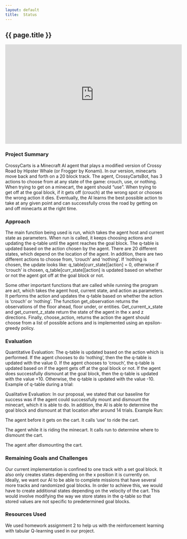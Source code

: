 ```yaml
---
layout: default
title:  Status
---
```

## {{ page.title }}


<iframe width="560" height="315" src="https://www.youtube.com/embed/my8mlsEsDHk?rel=0&amp;showinfo=0" frameborder="0" allow="accelerometer; autoplay; encrypted-media; gyroscope; picture-in-picture" allowfullscreen></iframe>

### Project Summary
CrossyCarts is a Minecraft AI agent that plays a modified version of Crossy Road by Hipster Whale (or Frogger by Konami). In our version, minecarts move back and forth on a 20 block track. The agent, CrossyCartsBot, has 3 actions to choose from at any state of the game: crouch, use, or nothing. When trying to get on a minecart, the agent should “use”. When trying to get off at the goal block, if it gets off (crouch) at the wrong spot or chooses the wrong action it dies. Eventually, the AI learns the best possible action to take at any given point and can successfully cross the road by getting on and off minecarts at the right time.

### Approach
The main function being used is run, which takes the agent host and current state as parameters. When run is called, it keeps choosing actions and updating the q-table until the agent reaches the goal block. The q-table is updated based on the action chosen by the agent. There are 20 different states, which depend on the location of the agent. In addition, there are two different actions to choose from, ‘crouch’ and ‘nothing’. If ‘nothing is chosen, the update looks like: q_table[curr_state][action] = 0, otherwise if ‘crouch’ is chosen, q_table[curr_state][action] is updated based on whether or not the agent got off at the goal block or not.

Some other important functions that are called while running the program are act, which takes the agent host, current state, and action as parameters. It performs the action and updates the q-table based on whether the action is ‘crouch’ or ‘nothing’. The function get_observation returns the observations of the floor ahead, floor under, or entities. Get_current_x_state and get_current_z_state return the state of the agent in the x and z directions. Finally, choose_action, returns the action the agent should choose from a list of possible actions and is implemented using an epsilon-greedy policy. 


### Evaluation
Quantitative Evaluation:
The q-table is updated based on the action which is performed. If the agent chooses to do ‘nothing’, then the the q-table is updated with the value 0. If the agent chooses to ‘crouch’, the q-table is updated based on if the agent gets off at the goal block or not. If the agent does successfully dismount at the goal block, then the q-table is updated with the value +10. Otherwise, the q-table is updated with the value -10. 
Example of q-table during a trial:


Qualitative Evaluation:
In our proposal, we stated that our baseline for success was if the agent could successfully mount and dismount the minecart, which it is able to do. In addition, the AI is able to determine the goal block and dismount at that location after around 14 trials. 
Example Run:

The agent before it gets on the cart. It calls ‘use’ to ride the cart. 


The agent while it is riding the minecart. It calls run to determine where to dismount the cart. 


The agent after dismounting the cart. 


### Remaining Goals and Challenges
Our current implementation is confined to one track with a set goal block. It also only creates states depending on the x position it is currently on. Ideally, we want our AI to be able to complete missions that have several more tracks and randomized goal blocks. In order to achieve this, we would have to create additional states depending on the velocity of the cart. This would involve modifying the way we store states in the q-table so that stored values are not specific to predetermined goal blocks.  

### Resources Used
We used homework assignment 2 to help us with the reinforcement learning with tabular Q-learning used in our project. 
